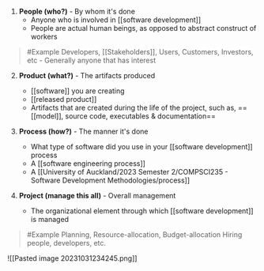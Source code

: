1. **People (who?)** - By whom it's done 
	- Anyone who is involved in [[software development]]
	- People are actual human beings, as opposed to abstract construct of workers
>	#Example 
>	Developers, [[Stakeholders]], Users, Customers, Investors, etc
		- Generally anyone that has interest

2. **Product (what?)** - The artifacts produced 
	- [[software]] you are creating
	- [[released product]]
	- Artifacts that are created during the life of the project, such as, ==[[model]], source code, executables & documentation==

3. **Process (how?)** - The manner it's done
	- What type of software did you use in your [[software development]] process
	- A [[software engineering process]]
	- A [[University of Auckland/2023 Semester 2/COMPSCI235 - Software Development Methodologies/process]]

4. **Project (manage this all)** - Overall management
	- The organizational element through which [[software development]] is managed
>	#Example 
>	Planning, Resource-allocation, Budget-allocation
>	Hiring people, developers, etc.

![[Pasted image 20231031234245.png]]